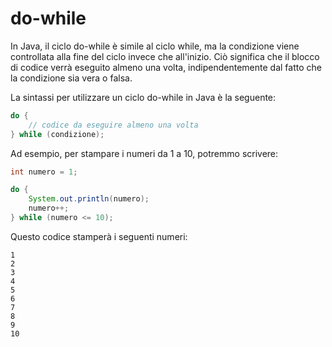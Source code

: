 # do-while
In Java, il ciclo do-while è simile al ciclo while, ma la condizione viene controllata alla fine del ciclo invece che all'inizio. Ciò significa che il blocco di codice verrà eseguito almeno una volta, indipendentemente dal fatto che la condizione sia vera o falsa.

La sintassi per utilizzare un ciclo do-while in Java è la seguente:

```java
do {
    // codice da eseguire almeno una volta
} while (condizione);
```

Ad esempio, per stampare i numeri da 1 a 10, potremmo scrivere:

```java
int numero = 1;

do {
    System.out.println(numero);
    numero++;
} while (numero <= 10);
```

Questo codice stamperà i seguenti numeri:

```text
1
2
3
4
5
6
7
8
9
10
```